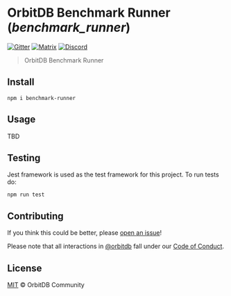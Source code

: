 # OrbitDB Benchmark Runner (_benchmark_runner_)

[![Gitter](https://img.shields.io/gitter/room/nwjs/nw.js.svg)](https://gitter.im/orbitdb/Lobby) [![Matrix](https://img.shields.io/badge/matrix-%23orbitdb%3Apermaweb.io-blue.svg)](https://riot.permaweb.io/#/room/#orbitdb:permaweb.io) [![Discord](https://img.shields.io/discord/475789330380488707?color=blueviolet&label=discord)](https://discord.gg/cscuf5T)

> OrbitDB Benchmark Runner

## Install

`npm i benchmark-runner`

## Usage

TBD

## Testing

Jest framework is used as the test framework for this project. To run tests do:

```npm run test```

## Contributing

If you think this could be better, please [open an issue](https://github.com/orbitdb/benchmark-runner/issues/new)!

Please note that all interactions in [@orbitdb](https://github.com/orbitdb) fall under our [Code of Conduct](CODE_OF_CONDUCT.md).

## License

[MIT](LICENSE) © OrbitDB Community
